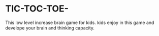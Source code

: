 # TIC-TOC-TOE-
This low level increase brain game for kids. kids enjoy in this game and develope your brain and thinking capacity.
